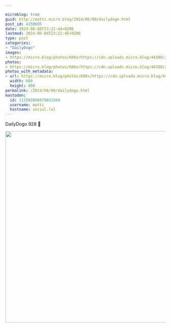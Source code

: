 ```yaml
---

microblog: true
guid: http://matti.micro.blog/2024/06/09/dailydogo.html
post_id: 4150695
date: 2024-06-08T23:21:44+0200
lastmod: 2024-06-08T23:21:45+0200
type: post
categories:
- "DailyDogo"
images:
- https://micro.blog/photos/600x/https://cdn.uploads.micro.blog/44388/2024/38db7bf1a36044a28296ec9f15d8464b.jpg
photos:
- https://micro.blog/photos/600x/https://cdn.uploads.micro.blog/44388/2024/38db7bf1a36044a28296ec9f15d8464b.jpg
photos_with_metadata:
- url: https://micro.blog/photos/600x/https://cdn.uploads.micro.blog/44388/2024/38db7bf1a36044a28296ec9f15d8464b.jpg
  width: 600
  height: 800
permalink: /2024/06/09/dailydogo.html
mastodon:
  id: 112583096579031504
  username: matti
  hostname: social.lol
---
```

DailyDogo 928 🐶

<img src="https://micro.blog/photos/600x/https://blog.martin-haehnel.de/uploads/2024/38db7bf1a36044a28296ec9f15d8464b.jpg" width="600" alt="" />
